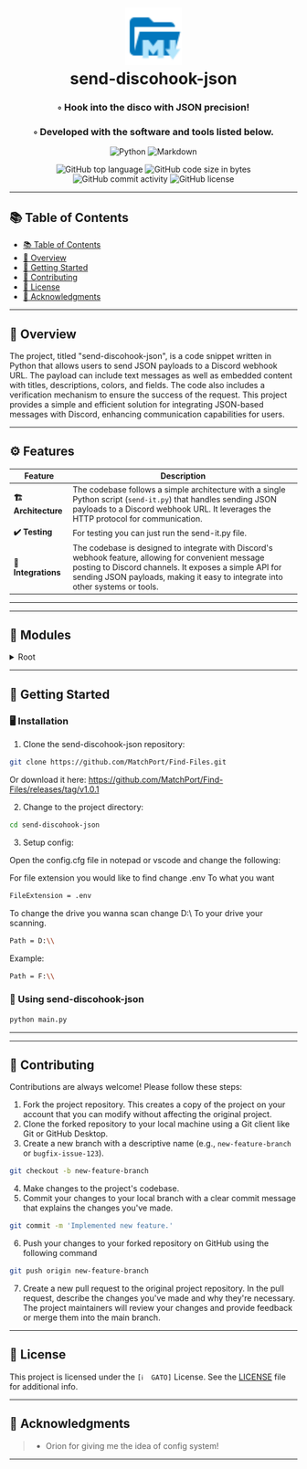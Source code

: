 
<div align="center">
<h1 align="center">
<img src="https://raw.githubusercontent.com/PKief/vscode-material-icon-theme/ec559a9f6bfd399b82bb44393651661b08aaf7ba/icons/folder-markdown-open.svg" width="100" />
<br>
send-discohook-json
</h1>
<h3>◦ Hook into the disco with JSON precision!</h3>
<h3>◦ Developed with the software and tools listed below.</h3>

<p align="center">
<img src="https://img.shields.io/badge/Python-3776AB.svg?style&logo=Python&logoColor=white" alt="Python" />
<img src="https://img.shields.io/badge/Markdown-000000.svg?style&logo=Markdown&logoColor=white" alt="Markdown" />
</p>

![GitHub top language](https://img.shields.io/github/languages/top/MatchPort/send-discohook-json?style&color=5D6D7E)
![GitHub code size in bytes](https://img.shields.io/github/languages/code-size/MatchPort/send-discohook-json?style&color=5D6D7E)
![GitHub commit activity](https://img.shields.io/github/commit-activity/m/MatchPort/send-discohook-json?style&color=5D6D7E)
![GitHub license](https://img.shields.io/badge/license-gato-&color=5D6D7E)
</div>

---

## 📚 Table of Contents
- [📚 Table of Contents](#-table-of-contents)
- [📍 Overview](#-overview)
- [🚀 Getting Started](#-getting-started)
- [🤝 Contributing](#-contributing)
- [📄 License](#-license)
- [👏 Acknowledgments](#-acknowledgments)

---


## 📍 Overview

The project, titled "send-discohook-json", is a code snippet written in Python that allows users to send JSON payloads to a Discord webhook URL. The payload can include text messages as well as embedded content with titles, descriptions, colors, and fields. The code also includes a verification mechanism to ensure the success of the request. This project provides a simple and efficient solution for integrating JSON-based messages with Discord, enhancing communication capabilities for users.

---

## ⚙️ Features

Feature | Description |
|-----|-----|
| **🏗 Architecture** | The codebase follows a simple architecture with a single Python script (`send-it.py`) that handles sending JSON payloads to a Discord webhook URL. It leverages the HTTP protocol for communication. |
| **✔️ Testing** | For testing you can just run the send-it.py file. |
| **🔌 Integrations** | The codebase is designed to integrate with Discord's webhook feature, allowing for convenient message posting to Discord channels. It exposes a simple API for sending JSON payloads, making it easy to integrate into other systems or tools. |

---





---

## 🧩 Modules

<details closed><summary>Root</summary>

| File       | Summary                                                                                                                                                                                                                                                                                                                                          | Module     |
|:-----------|:-------------------------------------------------------------------------------------------------------------------------------------------------------------------------------------------------------------------------------------------------------------------------------------------------------------------------------------------------|:-----------|
| send-it.py | This code snippet sends a JSON payload to a Discord webhook URL. The payload includes a'content' field for the message text and an'embeds' field for richer embedded content including titles, descriptions, colors, and fields. It also checks the response status code and raises an error if it is not 204 (indicating a successful request). | send-it.py |

</details>

---

## 🚀 Getting Started



### 🖥 Installation

1. Clone the send-discohook-json repository:
```sh
git clone https://github.com/MatchPort/Find-Files.git
```

Or download it here: https://github.com/MatchPort/Find-Files/releases/tag/v1.0.1

2. Change to the project directory:
```sh
cd send-discohook-json
```

3. Setup config:

Open the config.cfg file in notepad or vscode and change the following:

For file extension you would like to find change .env To what you want
```sh
FileExtension = .env
```
To change the drive you wanna scan change D:\\ To your drive your scanning.
```sh
Path = D:\\
```
Example:


```sh
Path = F:\\
```



### 🤖 Using send-discohook-json

```sh
python main.py
```

---




---

## 🤝 Contributing

Contributions are always welcome! Please follow these steps:
1. Fork the project repository. This creates a copy of the project on your account that you can modify without affecting the original project.
2. Clone the forked repository to your local machine using a Git client like Git or GitHub Desktop.
3. Create a new branch with a descriptive name (e.g., `new-feature-branch` or `bugfix-issue-123`).
```sh
git checkout -b new-feature-branch
```
4. Make changes to the project's codebase.
5. Commit your changes to your local branch with a clear commit message that explains the changes you've made.
```sh
git commit -m 'Implemented new feature.'
```
6. Push your changes to your forked repository on GitHub using the following command
```sh
git push origin new-feature-branch
```
7. Create a new pull request to the original project repository. In the pull request, describe the changes you've made and why they're necessary.
The project maintainers will review your changes and provide feedback or merge them into the main branch.

---

## 📄 License

This project is licensed under the `[ℹ️  GATO]` License. See the [LICENSE](https://raw.githubusercontent.com/MatchPort/Find-Files/main/LICENSE) file for additional info.

---

## 👏 Acknowledgments

> - Orion for giving me the idea of config system!

---
